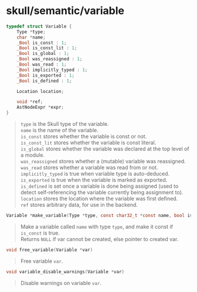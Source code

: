 # skull/semantic/variable

```c
typedef struct Variable {
	Type *type;
	char *name;
	_Bool is_const : 1;
	_Bool is_const_lit : 1;
	_Bool is_global : 1;
	_Bool was_reassigned : 1;
	_Bool was_read : 1;
	_Bool implicitly_typed : 1;
	_Bool is_exported : 1;
	_Bool is_defined : 1;

	Location location;

	void *ref;
	AstNodeExpr *expr;
}
```

> `type` is the Skull type of the variable.
> \
> `name` is the name of the variable.
> \
> `is_const` stores whether the variable is const or not.
> \
> `is_const_lit` stores whether the variable is const literal.
> \
> `is_global` stores whether the variable was declared at the top level of a
> module.
> \
> `was_reassigned` stores whether a (mutable) variable was reassigned.
> \
> `was_read` stores whether a variable was read from or not.
> \
> `implicitly_typed` is true when variable type is auto-deduced.
> \
> `is_exported` is true when the variable is marked as exported.
> \
> `is_defined` is set once a variable is done being assigned (used to detect
> self-referencing the variable currently being assignment to).
> \
> `location` stores the location where the variable was first defined.
> \
> `ref` stores arbitrary data, for use in the backend.

```c
Variable *make_variable(Type *type, const char32_t *const name, bool is_const)
```

> Make a variable called `name` with type `type`, and make it const if
> `is_const` is true.
> \
> Returns `NULL` if var cannot be created, else pointer to created var.

```c
void free_variable(Variable *var)
```

> Free variable `var`.

```c
void variable_disable_warnings(Variable *var)
```

> Disable warnings on variable `var`.

